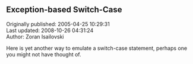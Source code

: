 ## Exception-based Switch-Case  
Originally published: 2005-04-25 10:29:31  
Last updated: 2008-10-26 04:31:24  
Author: Zoran Isailovski  
  
Here is yet another way to emulate a switch-case statement, perhaps one you might not have thought of.